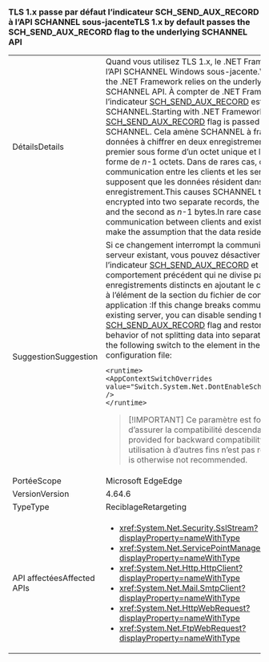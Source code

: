 ### <a name="tls-1x-by-default-passes-the-schsendauxrecord-flag-to-the-underlying-schannel-api"></a><span data-ttu-id="ac159-101">TLS 1.x passe par défaut l’indicateur SCH_SEND_AUX_RECORD à l’API SCHANNEL sous-jacente</span><span class="sxs-lookup"><span data-stu-id="ac159-101">TLS 1.x by default passes the SCH_SEND_AUX_RECORD flag to the underlying SCHANNEL API</span></span>

|   |   |
|---|---|
|<span data-ttu-id="ac159-102">Détails</span><span class="sxs-lookup"><span data-stu-id="ac159-102">Details</span></span>|<span data-ttu-id="ac159-103">Quand vous utilisez TLS 1.x, le .NET Framework s’appuie sur l’API SCHANNEL Windows sous-jacente.</span><span class="sxs-lookup"><span data-stu-id="ac159-103">When using TLS 1.x, the .NET Framework relies on the underlying Windows SCHANNEL API.</span></span> <span data-ttu-id="ac159-104">À compter de .NET Framework 4.6, l’indicateur [SCH_SEND_AUX_RECORD](https://msdn.microsoft.com/library/windows/desktop/aa379810.aspx) est passé par défaut à SCHANNEL.</span><span class="sxs-lookup"><span data-stu-id="ac159-104">Starting with .NET Framework 4.6, the [SCH_SEND_AUX_RECORD](https://msdn.microsoft.com/library/windows/desktop/aa379810.aspx) flag is passed by default to SCHANNEL.</span></span> <span data-ttu-id="ac159-105">Cela amène SCHANNEL à fractionner les données à chiffrer en deux enregistrements distincts, le premier sous forme d’un octet unique et le second sous forme de <em>n</em>-1 octets. Dans de rares cas, cela interrompt la communication entre les clients et les serveurs existants qui supposent que les données résident dans un seul enregistrement.</span><span class="sxs-lookup"><span data-stu-id="ac159-105">This causes SCHANNEL to split data to be encrypted into two separate records, the first as a single byte and the second as <em>n</em>-1 bytes.In rare cases, this breaks communication between clients and existing servers that make the assumption that the data resides in a single record.</span></span>|
|<span data-ttu-id="ac159-106">Suggestion</span><span class="sxs-lookup"><span data-stu-id="ac159-106">Suggestion</span></span>|<span data-ttu-id="ac159-107">Si ce changement interrompt la communication avec un serveur existant, vous pouvez désactiver l’envoi de l’indicateur [SCH_SEND_AUX_RECORD](https://msdn.microsoft.com/library/windows/desktop/aa379810.aspx) et restaurer le comportement précédent qui ne divise pas les données en enregistrements distincts en ajoutant le commutateur suivant à l’élément [<AppContextSwitchOverrides>](~/docs/framework/configure-apps/file-schema/runtime/appcontextswitchoverrides-element.md) de la section [<runtime>](~/docs/framework/configure-apps/file-schema/runtime/runtime-element.md) du fichier de configuration de votre application :</span><span class="sxs-lookup"><span data-stu-id="ac159-107">If this change breaks communication with an existing server, you can disable sending the [SCH_SEND_AUX_RECORD](https://msdn.microsoft.com/library/windows/desktop/aa379810.aspx) flag and restore the previous behavior of not splitting data into separate records by adding the following switch to the [<AppContextSwitchOverrides>](~/docs/framework/configure-apps/file-schema/runtime/appcontextswitchoverrides-element.md) element in the [<runtime>](~/docs/framework/configure-apps/file-schema/runtime/runtime-element.md) section of your app configuration file:</span></span><pre><code class="lang-xml">&lt;runtime&gt;&#13;&#10;&lt;AppContextSwitchOverrides&#13;&#10;value=&quot;Switch.System.Net.DontEnableSchSendAuxRecord=true&quot; /&gt;&#13;&#10;&lt;/runtime&gt;&#13;&#10;</code></pre> <blockquote> [!IMPORTANT] <span data-ttu-id="ac159-108">Ce paramètre est fourni dans le seul but d’assurer la compatibilité descendante.</span><span class="sxs-lookup"><span data-stu-id="ac159-108">This setting is provided for backward compatibility only.</span></span> <span data-ttu-id="ac159-109">Son utilisation à d’autres fins n’est pas recommandée.</span><span class="sxs-lookup"><span data-stu-id="ac159-109">Its use is otherwise not recommended.</span></span></blockquote> |
|<span data-ttu-id="ac159-110">Portée</span><span class="sxs-lookup"><span data-stu-id="ac159-110">Scope</span></span>|<span data-ttu-id="ac159-111">Microsoft Edge</span><span class="sxs-lookup"><span data-stu-id="ac159-111">Edge</span></span>|
|<span data-ttu-id="ac159-112">Version</span><span class="sxs-lookup"><span data-stu-id="ac159-112">Version</span></span>|<span data-ttu-id="ac159-113">4.6</span><span class="sxs-lookup"><span data-stu-id="ac159-113">4.6</span></span>|
|<span data-ttu-id="ac159-114">Type</span><span class="sxs-lookup"><span data-stu-id="ac159-114">Type</span></span>|<span data-ttu-id="ac159-115">Reciblage</span><span class="sxs-lookup"><span data-stu-id="ac159-115">Retargeting</span></span>|
|<span data-ttu-id="ac159-116">API affectées</span><span class="sxs-lookup"><span data-stu-id="ac159-116">Affected APIs</span></span>|<ul><li><xref:System.Net.Security.SslStream?displayProperty=nameWithType></li><li><xref:System.Net.ServicePointManager?displayProperty=nameWithType></li><li><xref:System.Net.Http.HttpClient?displayProperty=nameWithType></li><li><xref:System.Net.Mail.SmtpClient?displayProperty=nameWithType></li><li><xref:System.Net.HttpWebRequest?displayProperty=nameWithType></li><li><xref:System.Net.FtpWebRequest?displayProperty=nameWithType></li></ul>|

